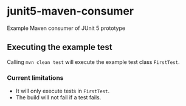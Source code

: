 # junit5-maven-consumer

Example Maven consumer of JUnit 5 prototype

## Executing the example test

Calling `mvn clean test` will execute the example test class `FirstTest`.

### Current limitations

- It will only execute tests in `FirstTest`.
- The build will not fail if a test fails.
